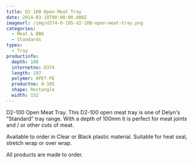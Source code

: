 ```yaml
---
title: D2-100 Open Meat Tray
date: 2014-03-18T00:00:00.000Z
imageurl: /img/d374-0-105-d2-100-open-meat-tray.png
categories:
  - Meat & BBQ
  - Standards
types:
  - Tray
productinfo:
  depth: 100
  internetno: D374
  length: 197
  polymer: APET-PE
  productno: 0-105
  shape: Rectangle
  width: 152
---
```

D2-100 Open Meat Tray. This D2-100 open meat tray is one of Delyn's "Standard" tray range. With a depth of 100mm it is perfect for meat joints and / or other cuts of meat.

Available to order in Clear or Black plastic material. Suitable for heat seal, stretch wrap or over wrap.

All products are made to order.
